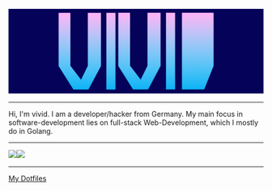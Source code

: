 ![GitHub Logo](/header2.png)
<hr>
Hi, I'm vivid. I am a developer/hacker from Germany. 
My main focus in software-development lies on full-stack Web-Development, which I mostly do in Golang.
<hr>

<img src="https://github-readme-stats.vercel.app/api?username=vividsystem&show_icons=true&theme=tokyonight" height=180/><img src="https://github-readme-stats.vercel.app/api/top-langs/?hide=Vim%20script&username=vividsystem&theme=tokyonight&layout=compact" height=180/>


<hr />
<!--<details>
 <summary>Click here to see the technologies I use</summary>
  
  <img src="https://img.shields.io/static/v1?message=ArchLinux&label=&color=4191B3&logoColor=4191B3&labelColor=51C9FC&style=for-the-badge&logo=archlinux"></img>
  <img src="https://img.shields.io/static/v1?message=Go&label=&color=4191B3&logoColor=4191B3&labelColor=51C9FC&style=for-the-badge&logo=go"></img>
  <img src="https://img.shields.io/static/v1?message=Python&label=&color=4191B3&logoColor=4191B3&labelColor=51C9FC&style=for-the-badge&logo=python"></img>
  <img src="https://img.shields.io/static/v1?message=Tensorflow&label=&color=4191B3&logoColor=4191B3&labelColor=51C9FC&style=for-the-badge&logo=tensorflow"></img>
  <hr >
</details>
-->

<a href="https://github.com/vividsystem/dotfiles">My Dotfiles</a>
